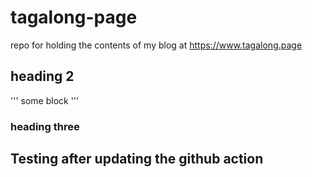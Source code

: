 # tagalong-page
repo for holding the contents of my blog at https://www.tagalong.page

## heading 2 


''' 
some block 
'''

### heading three

## Testing after updating the github action